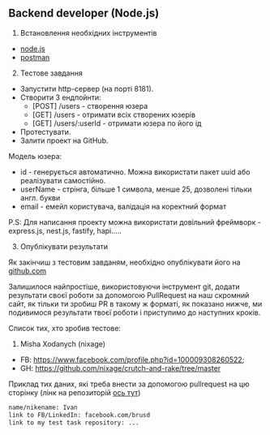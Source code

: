 ## Backend developer (Node.js)

1. Встановлення необхідних інструментів
  - [node.js](https://nodejs.org/en/)
  - [postman](https://www.postman.com/)

2. Тестове завдання
  - Запустити http-сервер (на порті 8181).
  - Створити 3 ендпойнти:
    - [POST] /users - створення юзера
    - [GET] /users - отримати всіх створених юзерів
    - [GET] /users/:userId - отримати юзера по його ід
  - Протестувати.
  - Залити проект на GitHub.

  Модель юзера:
  - id - генерується автоматично. Можна використати пакет uuid або реалізувати самостійно.
  - userName - стрінга, більше 1 символа, менше 25, дозволені тільки англ. букви
  - email - емейл користувача, валідація на коректний формат

  P.S: Для написання проекту можна використати довільний фреймворк - express.js, nest.js, fastify, hapi…..

3. Опублікувати результати

Як закінчиш з тестовим завданям, необхідно опублікувати його на [github.com](http://github.com/)

Залишилося найпростіше, використовуючи інструмент git, додати результати своєї роботи за допомогою PullRequest на наш скромний сайт, як тільки ти зробиш PR в такому ж форматі, як показано нижче, ми подивимося результати твоєї роботи і приступимо до наступних кроків.

Список тих, хто зробив тестове:

1) Misha Xodanych (nixage)
- FB: https://www.facebook.com/profile.php?id=100009308260522;
- GH: https://github.com/nixage/crutch-and-rake/tree/master

Приклад тих даних, які треба внести за допомогою pullrequest на цю сторінку (лінк на репозиторій [ось тут](https://github.com/Crutch-and-Rake-Uzhhorod/main))

```markdown
name/nikename: Ivan
link to FB/LinkedIn: facebook.com/brusd
link to my test task repository: ...
```

